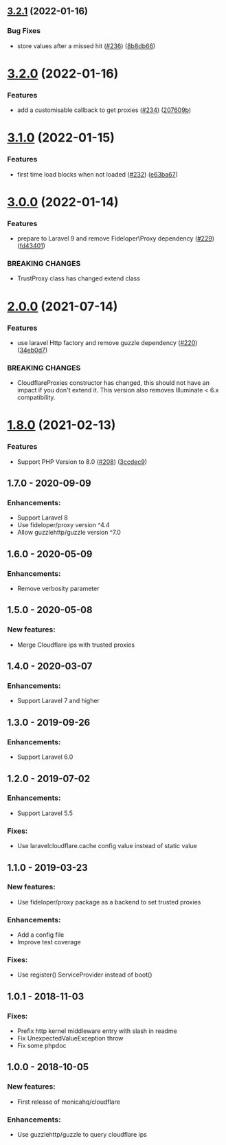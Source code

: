## [3.2.1](https://github.com/monicahq/laravel-cloudflare/compare/3.2.0...3.2.1) (2022-01-16)


### Bug Fixes

* store values after a missed hit ([#236](https://github.com/monicahq/laravel-cloudflare/issues/236)) ([8b8db66](https://github.com/monicahq/laravel-cloudflare/commit/8b8db6665ee30a6e655952c325d3df03c7fa9a46))

# [3.2.0](https://github.com/monicahq/laravel-cloudflare/compare/3.1.0...3.2.0) (2022-01-16)


### Features

* add a customisable callback to get proxies ([#234](https://github.com/monicahq/laravel-cloudflare/issues/234)) ([207609b](https://github.com/monicahq/laravel-cloudflare/commit/207609b319f6356ecb0d6c8ded94054b5c6ce77a))

# [3.1.0](https://github.com/monicahq/laravel-cloudflare/compare/3.0.0...3.1.0) (2022-01-15)


### Features

* first time load blocks when not loaded ([#232](https://github.com/monicahq/laravel-cloudflare/issues/232)) ([e63ba67](https://github.com/monicahq/laravel-cloudflare/commit/e63ba6764806e5532144ac98c0b50b57ccdb0120))

# [3.0.0](https://github.com/monicahq/laravel-cloudflare/compare/2.0.0...3.0.0) (2022-01-14)


### Features

* prepare to Laravel 9 and remove Fideloper\Proxy dependency ([#229](https://github.com/monicahq/laravel-cloudflare/issues/229)) ([fd43401](https://github.com/monicahq/laravel-cloudflare/commit/fd434012b83876a00ac1ad92d48560e59a9060e4))


### BREAKING CHANGES

* TrustProxy class has changed extend class

# [2.0.0](https://github.com/monicahq/laravel-cloudflare/compare/1.8.0...2.0.0) (2021-07-14)


### Features

* use laravel Http factory and remove guzzle dependency ([#220](https://github.com/monicahq/laravel-cloudflare/issues/220)) ([34eb0d7](https://github.com/monicahq/laravel-cloudflare/commit/34eb0d77ece88230c74ddaa7db025a8859c8c5d3))


### BREAKING CHANGES

* CloudflareProxies constructor has changed, this should not have an impact if you don't extend it. This version also removes Illuminate < 6.x compatibility.

# [1.8.0](https://github.com/monicahq/laravel-cloudflare/compare/1.7.0...1.8.0) (2021-02-13)


### Features

* Support PHP Version to 8.0 ([#208](https://github.com/monicahq/laravel-cloudflare/issues/208)) ([3ccdec9](https://github.com/monicahq/laravel-cloudflare/commit/3ccdec99a9431de638653af4f693efef12dbe5f0))

## 1.7.0 - 2020-09-09
 ### Enhancements:
  * Support Laravel 8
  * Use fideloper/proxy version ^4.4
  * Allow guzzlehttp/guzzle version ^7.0

## 1.6.0 - 2020-05-09
 ### Enhancements:
  * Remove verbosity parameter

## 1.5.0 - 2020-05-08
 ### New features:
  * Merge Cloudflare ips with trusted proxies

## 1.4.0 - 2020-03-07
 ### Enhancements:
  * Support Laravel 7 and higher

## 1.3.0 - 2019-09-26
 ### Enhancements:
  * Support Laravel 6.0

## 1.2.0 - 2019-07-02
 ### Enhancements:
  * Support Laravel 5.5

 ### Fixes:
  * Use laravelcloudflare.cache config value instead of static value


## 1.1.0 - 2019-03-23
 ### New features:
  * Use fideloper/proxy package as a backend to set trusted proxies

 ### Enhancements:
  * Add a config file
  * Improve test coverage

 ### Fixes:
  * Use register() ServiceProvider instead of boot()


## 1.0.1 - 2018-11-03
 ### Fixes:
  * Prefix http kernel middleware entry with slash in readme
  * Fix UnexpectedValueException throw
  * Fix some phpdoc


## 1.0.0 - 2018-10-05
 ### New features:
  * First release of monicahq/cloudflare

 ### Enhancements:
  * Use guzzlehttp/guzzle to query cloudflare ips
